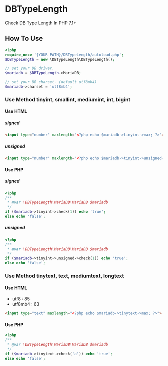 # DBTypeLength
Check DB Type Length In PHP 7.1+

## How To Use
```php
<?php
require_once '{YOUR PATH}/DBTypeLength/autoload.php';
$DBTypeLength = new \DBTypeLength\DBTypeLength();

// set your DB driver.
$mariadb = $DBTypeLength->MariaDB;

// set your DB charset. (default utf8mb4)
$mariadb->charset = 'utf8mb4';
```

### Use Method tinyint, smallint, mediumint, int, bigint

#### Use HTML

##### signed
```html
<input type="number" maxlength="<?php echo $mariadb->tinyint->max; ?>">
```

##### unsigned
```html
<input type="number" maxlength="<?php echo $mariadb->tinyint->unsigned->max; ?>">
```

#### Use PHP

##### signed
```php
<?php
/**
 * @var \DBTypeLength\MariaDB\MariaDB $mariadb
 */
if ($mariadb->tinyint->check(1)) echo 'true';
else echo 'false';
```

##### unsigned
```php
<?php
/**
 * @var \DBTypeLength\MariaDB\MariaDB $mariadb
 */
if ($mariadb->tinyint->unsigned->check(1)) echo 'true';
else echo 'false';
```

### Use Method tinytext, text, mediumtext, longtext

#### Use HTML
 * utf8 : 85
 * utf8mb4 : 63
```html
<input type="text" maxlength="<?php echo $mariadb->tinytext->max; ?>">
```

#### Use PHP
```php
<?php
/**
 * @var \DBTypeLength\MariaDB\MariaDB $mariadb
 */
if ($mariadb->tinytext->check('a')) echo 'true';
else echo 'false';
```